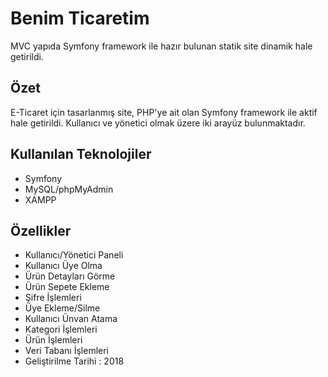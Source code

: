# Benim Ticaretim
 MVC yapıda Symfony framework ile hazır bulunan statik site dinamik hale getirildi.
 
## Özet
E-Ticaret için tasarlanmış site, PHP'ye ait olan Symfony framework ile aktif hale getirildi. Kullanıcı ve yönetici olmak üzere iki arayüz bulunmaktadır.

## Kullanılan Teknolojiler
 * Symfony
 * MySQL/phpMyAdmin
 * XAMPP
 
## Özellikler
 * Kullanıcı/Yönetici Paneli
 * Kullanıcı Üye Olma
 * Ürün Detayları Görme
 * Ürün Sepete Ekleme 
 * Şifre İşlemleri
 * Üye Ekleme/Silme
 * Kullanıcı Ünvan Atama
 * Kategori İşlemleri
 * Ürün İşlemleri
 * Veri Tabanı İşlemleri
 * Geliştirilme Tarihi : 2018
 
 

